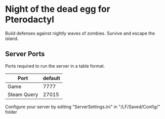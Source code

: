 # Night of the dead egg for Pterodactyl

Build defenses against nightly waves of zombies. Survive and escape the island.

## Server Ports

Ports required to run the server in a table format.

| Port    | default |
|---------|---------|
| Game    | 7777 |
| Steam Query | 27015 |

Configure your server by editing "ServerSettings.ini" in "/LF/Saved/Config/" folder
